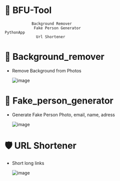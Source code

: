 # 🧰 BFU-Tool 
                Background Remover
                 Fake Person Generator                                          PythonApp
                  Url Shortener        
# 🩻 Background_remover   
- Remove Background from Photos

  ![image](https://github.com/user-attachments/assets/a0627f6e-ece1-45ec-bf2e-c38553fbdf50)



# 👔 Fake_person_generator  
- Generate Fake Person Photo, email, name, adress

  ![image](https://github.com/user-attachments/assets/08f0eabb-a604-41ad-885a-c5352b11161e)



# 🛡️ URL Shortener
- Short long links

  ![image](https://github.com/user-attachments/assets/1012d6fa-1475-4f41-888b-04c405e1c035)

